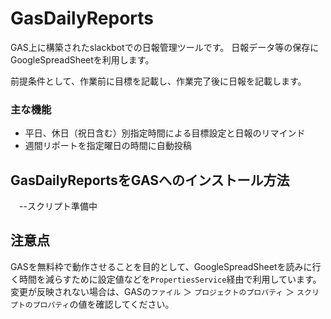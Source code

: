 # GasDailyReports

GAS上に構築されたslackbotでの日報管理ツールです。
日報データ等の保存にGoogleSpreadSheetを利用します。

前提条件として、作業前に目標を記載し、作業完了後に日報を記載します。

### 主な機能

- 平日、休日（祝日含む）別指定時間による目標設定と日報のリマインド
- 週間リポートを指定曜日の時間に自動投稿


## GasDailyReportsをGASへのインストール方法

　--スクリプト準備中

## 注意点

GASを無料枠で動作させることを目的として、GoogleSpreadSheetを読みに行く時間を減らすために設定値などを`PropertiesService`経由で利用しています。
変更が反映されない場合は、GASの`ファイル` ＞ `プロジェクトのプロパティ` ＞ `スクリプトのプロパティ`の値を確認してください。